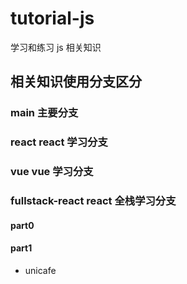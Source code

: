 # tutorial-js
学习和练习 js 相关知识
## 相关知识使用分支区分

### main 主要分支

### react react 学习分支

### vue vue 学习分支

### fullstack-react react 全栈学习分支

#### part0

#### part1
- unicafe

